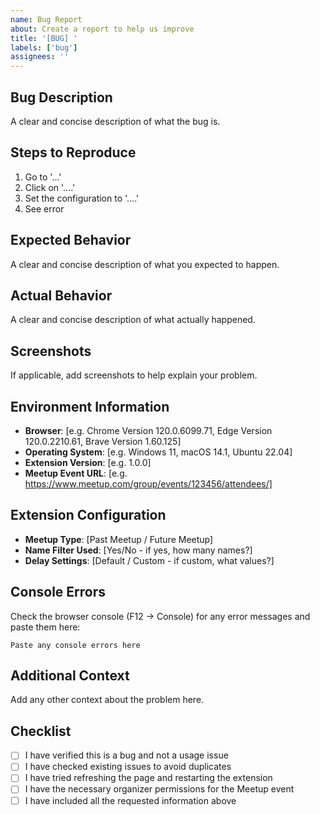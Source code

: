 ```yaml
---
name: Bug Report
about: Create a report to help us improve
title: '[BUG] '
labels: ['bug']
assignees: ''
---
```


## Bug Description
A clear and concise description of what the bug is.

## Steps to Reproduce
1. Go to '...'
2. Click on '....'
3. Set the configuration to '....'
4. See error

## Expected Behavior
A clear and concise description of what you expected to happen.

## Actual Behavior
A clear and concise description of what actually happened.

## Screenshots
If applicable, add screenshots to help explain your problem.

## Environment Information
- **Browser**: [e.g. Chrome Version 120.0.6099.71, Edge Version 120.0.2210.61, Brave Version 1.60.125]
- **Operating System**: [e.g. Windows 11, macOS 14.1, Ubuntu 22.04]
- **Extension Version**: [e.g. 1.0.0]
- **Meetup Event URL**: [e.g. https://www.meetup.com/group/events/123456/attendees/]

## Extension Configuration
- **Meetup Type**: [Past Meetup / Future Meetup]
- **Name Filter Used**: [Yes/No - if yes, how many names?]
- **Delay Settings**: [Default / Custom - if custom, what values?]

## Console Errors
Check the browser console (F12 → Console) for any error messages and paste them here:
```
Paste any console errors here
```

## Additional Context
Add any other context about the problem here.

## Checklist
- [ ] I have verified this is a bug and not a usage issue
- [ ] I have checked existing issues to avoid duplicates
- [ ] I have tried refreshing the page and restarting the extension
- [ ] I have the necessary organizer permissions for the Meetup event
- [ ] I have included all the requested information above
